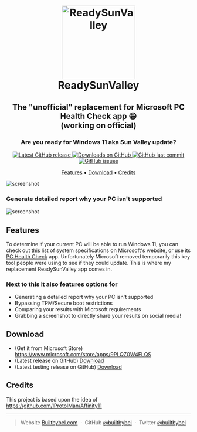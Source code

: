 <h1 align="center">
  <br>
  <a href="http://www.builtbybel.com"><img src="https://raw.githubusercontent.com/builtbybel/ReadySunValley/main/src/RSV/AppIcon.ico" alt="ReadySunValley" width="200"></a>
  <br>
  ReadySunValley
  <br>
</h1>

<h2 align="center">The "unofficial" replacement for Microsoft PC Health Check app 😀 <br> (working on official)</h2>
<h3 align="center">Are you ready for Windows 11 aka Sun Valley update?</h3>

<p align="center">
<a href="https://github.com/builtbybel/ReadySunValley/releases/latest" target="_blank">
<img alt="Latest GitHub release" src="https://img.shields.io/github/release/builtbybel/readysunvalley.svg?style=flat-square" />
</a>

<a href="https://github.com/builtbybel/ReadySunValley/releases" target="_blank">
<img alt="Downloads on GitHub" src="https://img.shields.io/github/downloads/builtbybel/ReadySunValley/total.svg?style=flat-square" />
</a>

<a href="https://github.com/builtbybel/ReadySunValley/commits/master">
<img src="https://img.shields.io/github/last-commit/builtbybel/readysunvalley.svg?style=flat-square&logo=github&logoColor=white"
alt="GitHub last commit">
<a href="https://github.com/builtbybel/ReadySunValley/issues">
<img src="https://img.shields.io/github/issues-raw/builtbybel/readysunvalley.svg?style=flat-square&logo=github&logoColor=white"
alt="GitHub issues">
</p>

<p align="center">
  <a href="#features">Features</a> •
  <a href="#download">Download</a> •
  <a href="#credits">Credits</a>
</p>

![screenshot](https://raw.githubusercontent.com/builtbybel/ReadySunValley/main/assets/rsv.png)

### Generate detailed report why your PC isn't supported
![screenshot](https://raw.githubusercontent.com/builtbybel/ReadySunValley/main/assets/rsv-opt.png)

## Features
To determine if your current PC will be able to run Windows 11, you can check out [this](https://www.microsoft.com/en-us/windows/windows-11-specifications) list of system specifications on Microsoft's website, or use its [PC Health Check](https://aka.ms/GetPCHealthCheckApp) app. Unfortunately Microsoft removed temporarily this key tool people were using to see if they could update. This is where my replacement ReadySunValley app comes in.

### Next to this it also features options for
- Generating a detailed report why your PC isn't supported
- Bypassing TPM/Secure boot restrictions
- Comparing your results with Microsoft requirements
- Grabbing a screenshot to directly share your results on social media!

## Download
- (Get it from Microsoft Store) https://www.microsoft.com/store/apps/9PLQZ0W4FLQS
- (Latest release on GitHub) [Download](https://github.com/builtbybel/ReadySunValley/releases)
- (Latest testing release on GitHub) [Download](https://github.com/builtbybel/ReadySunValley/issues/20)

## Credits
This project is based upon the idea of https://github.com/lProtolMan/Affinity11

---

> Website [Builtbybel.com](https://www.builtbybel.com) &nbsp;&middot;&nbsp;
> GitHub [@builtbybel](https://github.com/builtbybel) &nbsp;&middot;&nbsp;
> Twitter [@builtbybel](https://twitter.com/builtbybel)
